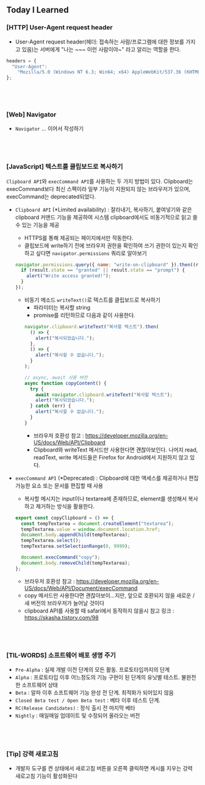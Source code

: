 ## Today I Learned

### [HTTP] User-Agent request header

- User-Agent request header(헤더: 접속하는 사람/프로그램에 대한 정보를 가지고 있음)는 서버에게 "나는 ~~~ 이런 사람이야~" 라고 알리는 역할을 한다.

```javascript
headers = {
  "User-Agent":
    "Mozilla/5.0 (Windows NT 6.3; Win64; x64) AppleWebKit/537.36 (KHTML, like Gecko) Chrome/63.0.3239.132 Safari/537.36",
};
```

## <br />

### [Web] Navigator

- `Navigator` ... 이어서 작성하기

## <br />

### [JavaScript] 텍스트를 클립보드로 복사하기

`Clipboard API`와 `execCommand API`를 사용하는 두 가지 방법이 있다. Clipboard는 execCommand보다 최신 스펙이라 일부 기능이 지원되지 않는 브라우저가 있으며, execCommand는 deprecated되었다.

- `Clipboard API` (\*Limited availability) : 잘라내기, 복사하기, 붙여넣기와 같은 clipboard 커맨드 기능을 제공하여 시스템 clipboard에서도 비동기적으로 읽고 쓸 수 있는 기능을 제공

  - HTTPS를 통해 제공되는 페이지에서만 작동한다.
  - 클립보드에 write하기 전에 브라우저 권한을 확인하여 쓰기 권한이 있는지 확인하고 싶다면 `navigator.permissions` 쿼리로 알아보기

  ```javascript
  navigator.permissions.query({ name: "write-on-clipboard" }).then((result) => {
    if (result.state == "granted" || result.state == "prompt") {
      alert("Write access granted!");
    }
  });
  ```

  - 비동기 메소드 `writeText()`로 텍스트를 클립보드로 복사하기
    - 파라미터는 복사할 string
    - promise를 리턴하므로 다음과 같이 사용한다.
    ```javascript
    navigator.clipboard.writeText("복사할 텍스트").then(
      () => {
        alert("복사되었습니다.");
      },
      () => {
        alert("복사할 수 없습니다.");
      }
    );
    ```
    ```javascript
    // async, await 사용 버전
    async function copyContent() {
      try {
        await navigator.clipboard.writeText("복사할 텍스트");
        alert("복사되었습니다.");
      } catch (err) {
        alert("복사할 수 없습니다.");
      }
    }
    ```
    - 브라우저 호환성 참고 : https://developer.mozilla.org/en-US/docs/Web/API/Clipboard
    - Clipboard와 writeText 메서드만 사용한다면 괜찮아보인다. 나머지 read, readText, write 메서드들은 Firefox for Android에서 지원하지 않고 있다.

- `execCommand API` (\*Deprecated) : Clipboard에 대한 액세스를 제공하거나 편집 가능한 요소 또는 문서를 편집할 때 사용

  - 복사할 메시지는 input이나 textarea에 존재하므로, element를 생성해서 복사하고 제거하는 방식을 활용한다.

  ```javascript
  export const copyClipboard = () => {
    const tempTextarea = document.createElement("textarea");
    tempTextarea.value = window.document.location.href;
    document.body.appendChild(tempTextarea);
    tempTextarea.select();
    tempTextarea.setSelectionRange(0, 9999);

    document.execCommand("copy");
    document.body.removeChild(tempTextarea);
  };
  ```

  - 브라우저 호환성 참고 : https://developer.mozilla.org/en-US/docs/Web/API/Document/execCommand
  - copy 메서드만 사용한다면 괜찮아보이...지만, 앞으로 호환되지 않을 새로운 / 새 버전의 브라우저가 늘어날 것이다
  - clipboard API를 사용할 때 safari에서 동작하지 않을시 참고 링크 : https://skasha.tistory.com/98

## <br />

### [TIL-WORDS] 소프트웨어 배포 생명 주기

- `Pre-Alpha` : 실제 개발 이전 단계의 모든 활동. 프로토타입까지의 단계
- `Alpha` : 프로토타입 이후 어느정도의 기능 구현이 된 단계의 유닛별 테스트. 불완전한 소프트웨어 상태
- `Beta` : 알파 이후 소프트웨어 기능 완성 전 단계. 최적화가 되어있지 않음
- `Closed Beta test / Open Beta test` : 베타 이후 테스트 단계.
- `RC(Release Candidates)` : 정식 출시 전 마지막 베타
- `Nightly` : 매일매일 업데이트 및 수정되어 올라오는 버전

## <br />

### [Tip] 강력 새로고침

- 개발자 도구를 켠 상태에서 새로고침 버튼을 오른쪽 클릭하면 캐시를 지우는 강력 새로고침 기능이 활성화된다
